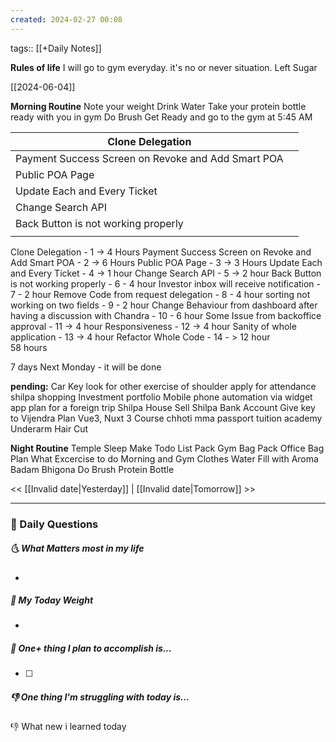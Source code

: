 ```yaml
---
created: 2024-02-27 00:08
---
```

tags:: [[+Daily Notes]]

**Rules of life**
I will go to gym everyday. it's no or never situation.
Left Sugar

[[2024-06-04]]

**Morning Routine**
Note your weight
Drink Water
Take your protein bottle ready with you in gym
Do Brush
Get Ready and go to the gym at 5:45 AM



| Clone Delegation                                   |     |
| -------------------------------------------------- | --- |
| Payment Success Screen on Revoke and Add Smart POA |     |
| Public POA Page                                    |     |
| Update Each and Every Ticket                       |     |
| Change Search API                                  |     |
| Back Button is not working properly                |     |
|                                                    |     |

Clone Delegation - 1 -> 4 Hours
Payment Success Screen on Revoke and Add Smart POA - 2 -> 6 Hours
Public POA Page - 3 -> 3 Hours
Update Each and Every Ticket - 4 -> 1 hour
Change Search API - 5 -> 2 hour
Back Button is not working properly - 6 - 4 hour
Investor inbox will receive notification - 7 - 2 hour
Remove Code from request delegation - 8 - 4 hour
sorting not working on two fields - 9 - 2 hour
Change Behaviour from dashboard after having a discussion with Chandra - 10 - 6 hour
Some Issue from backoffice approval - 11 -> 4 hour
Responsiveness - 12 -> 4 hour
Sanity of whole application - 13 -> 4 hour 
Refactor Whole Code - 14 - > 12 hour
\
58 hours

7 days
Next Monday - it will be done




**pending:**
Car Key
look for other exercise of shoulder
apply for attendance
shilpa shopping 
Investment portfolio 
Mobile phone automation via widget app
plan for a foreign trip
Shilpa House Sell
Shilpa Bank Account
Give key to Vijendra
Plan Vue3, Nuxt 3 Course
chhoti mma passport
tuition academy 
Underarm Hair Cut


**Night Routine**
Temple Sleep
Make Todo List
Pack Gym Bag
Pack Office Bag
Plan What Excercise to do
Morning and Gym Clothes
Water Fill with Aroma
Badam Bhigona
Do Brush
Protein Bottle


<< [[Invalid date|Yesterday]] | [[Invalid date|Tomorrow]] >>

---
### 📅 Daily Questions
##### 🌜 What Matters most in my life
- 

##### 🙌 My Today Weight
- 

##### 🚀 One+ thing I plan to accomplish is...
- [ ] 

##### 👎 One thing I'm struggling with today is...


👎 What new i learned today
